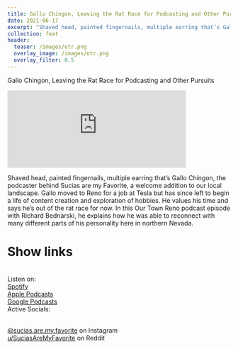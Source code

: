 ```yaml
---
title: Gallo Chingon, Leaving the Rat Race for Podcasting and Other Pursuits
date: 2021-06-17
excerpt: "Shaved head, painted fingernails, multiple earring that’s Gallo Chingon, the podcaster behind Sucias are my Favorite, a welcome addition to our local landscape"
collection: feat
header:
  teaser: /images/otr.png
  overlay_image: /images/otr.png
  overlay_filter: 0.5
---
```


Gallo Chingon, Leaving the Rat Race for Podcasting and Other Pursuits

<iframe src="https://open.spotify.com/embed/episode/3eOBOUs7ZjiWCMm9XVQZle" width="80%" height="175" frameBorder="0" allowtransparency="true" allow="encrypted-media"></iframe>

Shaved head, painted fingernails, multiple earring that’s Gallo Chingon, the podcaster behind Sucias are my Favorite, a welcome addition to our local landscape. Gallo moved to Reno for a job at Tesla but has since left to begin a life of content creation and exploration of hobbies. He values his time and says he’s out of the rat race for now. In this Our Town Reno podcast episode with Richard Bednarski, he explains how he was able to reconnect with many different parts of his personality here in northern Nevada.

# Show links

<br> Listen on:
<br> [Spotify](https://open.spotify.com/show/3XjoipCU3QzeIaQAAQpBdW)  <a href='https://open.spotify.com/show/3XjoipCU3QzeIaQAAQpBdW'><i class='fab fa-spotify'></i></a>
<br> [Apple Podcasts](https://podcasts.apple.com/us/podcast/sucias-are-my-favorite/id1548173787) <a href='https://podcasts.apple.com/us/podcast/sucias-are-my-favorite/id1548173787'> <i class='fas fa-podcast'></i></a>
<br> [Google Podcasts](https://podcasts.google.com/feed/aHR0cHM6Ly9hbmNob3IuZm0vcy80MjI0YzYzYy9wb2RjYXN0L3Jzcw)  <a href='https://podcasts.google.com/feed/aHR0cHM6Ly9hbmNob3IuZm0vcy80MjI0YzYzYy9wb2RjYXN0L3Jzcw'><i class='fab fa-google-play'></i></a>
<br> Active Socials:

<br> [@sucias.are.my.favorite](https://instagram.com/sucias.are.my.favorite) on Instagram  <a href='https://www.instagram.com/sucias.are.my.favorite'><i class='fab fa-instagram'></i></a>
<br> [u/SuciasAreMyFavorite](https://reddit.com/u/suciasaremyfavorite/submitted) on Reddit <a href='https://reddit.com/u/suciasaremyfavorite/submitted'><i class='fab fa-reddit'></i></a>
